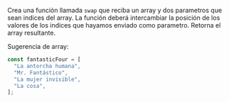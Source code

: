 Crea una función llamada `swap` que reciba un array y dos parametros que sean indices del array. La función deberá intercambiar la posición de los valores de los indices que hayamos enviado como parametro. Retorna el array resultante.

Sugerencia de array:

```js
const fantasticFour = [
  "La antorcha humana",
  "Mr. Fantástico",
  "La mujer invisible",
  "La cosa",
];
```
